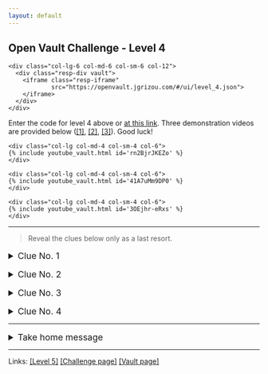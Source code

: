```yaml
---
layout: default
---
```


## Open Vault Challenge - Level 4

<div class="container">
  <div class="row align-items-center justify-content-center">

    <div class="col-lg-6 col-md-6 col-sm-6 col-12">
      <div class="resp-div vault">
        <iframe class="resp-iframe"
                src="https://openvault.jgrizou.com/#/ui/level_4.json">
        </iframe>
      </div>
    </div>

  </div>
</div>

Enter the code for level 4 above or [at this link](https://openvault.jgrizou.com/#/ui/level_4.json). Three demonstration videos are provided below ([[1]](https://www.youtube.com/embed/rn2BjrJKEZo), [[2]](https://www.youtube.com/embed/41A7uMm9DP0), [[3]](https://www.youtube.com/embed/3OEjhr-eRxs)). Good luck!

<div class="container">
  <div class="row align-items-center justify-content-center">

    <div class="col-lg col-md-4 col-sm-4 col-6">
    {% include youtube_vault.html id='rn2BjrJKEZo' %}
    </div>

    <div class="col-lg col-md-4 col-sm-4 col-6">
    {% include youtube_vault.html id='41A7uMm9DP0' %}
    </div>

    <div class="col-lg col-md-4 col-sm-4 col-6">
    {% include youtube_vault.html id='3OEjhr-eRxs' %}
    </div>

  </div>
</div>

---

> Reveal the clues below only as a last resort.

<details>
  <summary style="margin-top: 1rem; font-size: 1.10rem;">Clue No. 1</summary>

  <br>

  <p>See the code you are entering below or <a href="https://openvault.jgrizou.com/#/ui/level_4_visible.json">at this link</a>.</p>

  <div class="container">
    <div class="row align-items-center justify-content-center">

      <div class="col-lg-6 col-md-6 col-sm-6 col-12">
        <div class="resp-div vault">
          <iframe class="resp-iframe"
                  src="https://openvault.jgrizou.com/#/ui/level_4_visible.json">
          </iframe>
        </div>
      </div>

    </div>
  </div>

</details>

<details>
  <summary style="margin-top: 1rem; font-size: 1.10rem;">Clue No. 2</summary>

  <br>

  <p>Combine what you learned in <a href="../level-2/">level 2</a> and <a href="../level-3/">level 3</a>.</p>

</details>

<details>
  <summary style="margin-top: 1rem; font-size: 1.10rem;">Clue No. 3</summary>

  <br>

  <p>Do not hypothesize on the button's color/meaning but make hypothesis on the digit the user might have in mind.</p>

</details>

<details>
  <summary style="margin-top: 1rem; font-size: 1.10rem;">Clue No. 4</summary>

  <br>

  <p>Use the following reasoning: “if the user is trying to type a 0, then when s/he pressed this button, s/he meant that this button was of the color of the digit 0”. By repeating this process for all digits [0 to 9], you can build 10 different hypothetic button-color configurations. Through iterations, some inconsistencies will appear.</p>

</details>

---

<details>
  <summary style="margin-top: 1rem; font-size: 1.10rem;">Take home message</summary>

  <br>

  <p>The only reliable information is the consistency of the user. The user is assumed to always use the same button to mean the same thing. In other words, a button can only be used to mean yellow or grey, but never both.</p>

  <p>The interface adapts to the user. Every users can use the interface differently. The same user can use the same interface differently each time.</p>

</details>

---

Links: [[Level 5]](../level-5/) [[Challenge page]](../) [[Vault page]](../../)
